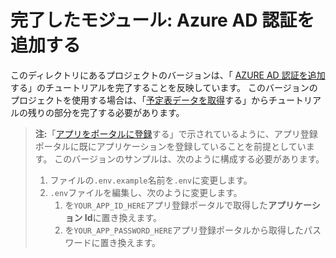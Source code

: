 # <a name="completed-module-add-azure-ad-authentication"></a>完了したモジュール: Azure AD 認証を追加する

このディレクトリにあるプロジェクトのバージョンは、「 [AZURE AD 認証を追加](https://docs.microsoft.com/graph/training/node-tutorial?tutorial-step=3)する」のチュートリアルを完了することを反映しています。 このバージョンのプロジェクトを使用する場合は、「[予定表データを取得](https://docs.microsoft.com/graph/training/node-tutorial?tutorial-step=4)する」からチュートリアルの残りの部分を完了する必要があります。

> **注:**「[アプリをポータルに登録](https://docs.microsoft.com/graph/training/node-tutorial?tutorial-step=2)する」で示されているように、アプリ登録ポータルに既にアプリケーションを登録していることを前提としています。 このバージョンのサンプルは、次のように構成する必要があります。
>
> 1. ファイルの`.env.example`名前を`.env`に変更します。
> 1. `.env`ファイルを編集し、次のように変更します。
>     1. を`YOUR_APP_ID_HERE`アプリ登録ポータルで取得した**アプリケーション Id**に置き換えます。
>     1. を`YOUR_APP_PASSWORD_HERE`アプリ登録ポータルから取得したパスワードに置き換えます。
